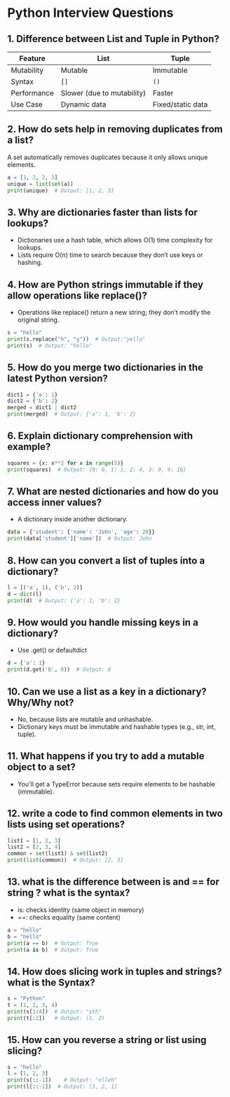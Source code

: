 # Python Interview Questions

## 1. Difference between List and Tuple in Python?
| Feature     | List                       | Tuple             |
| ----------- | -------------------------- | ----------------- |
| Mutability  | Mutable                    | Immutable         |
| Syntax      | `[]`                       | `()`              |
| Performance | Slower (due to mutability) | Faster            |
| Use Case    | Dynamic data               | Fixed/static data |  


## 2. How do sets help in removing duplicates from a list?
A set automatically removes duplicates because it only allows unique elements.  
```python
a = [1, 2, 2, 3]
unique = list(set(a))
print(unique)  # Output: [1, 2, 3]
```

## 3. Why are dictionaries faster than lists for lookups?
- Dictionaries use a hash table, which allows O(1) time complexity for lookups.
- Lists require O(n) time to search because they don’t use keys or hashing.

## 4. How are Python strings immutable if they allow operations like replace()?
- Operations like replace() return a new string; they don’t modify the original string.
```python
s = "hello"
print(s.replace("h", "y"))  # Output:"yello"
print(s)  # Output: "hello"
```

## 5. How do you merge two dictionaries in the latest Python version?
```python
dict1 = {'a': 1}
dict2 = {'b': 2}
merged = dict1 | dict2
print(merged)  # Output: {'a': 1, 'b': 2}
```

## 6. Explain dictionary comprehension with example?
```python
squares = {x: x**2 for x in range(5)}
print(squares)  # Output: {0: 0, 1: 1, 2: 4, 3: 9, 4: 16}
```

## 7. What are nested dictionaries and how do you access inner values?
- A dictionary inside another dictionary.
```python
data = {'student': {'name': 'John', 'age': 20}}
print(data['student']['name'])  # Output: John
```

## 8. How can you convert a list of tuples into a dictionary?
```python
l = [('a', 1), ('b', 2)]
d = dict(l)
print(d)  # Output: {'a': 1, 'b': 2}
```

## 9. How would you handle missing keys in a dictionary?
- Use .get() or defaultdict
```python
d = {'a': 1}
print(d.get('b', 0))  # Output: 0
```

## 10. Can we use a list as a key in a dictionary? Why/Why not?
- No, because lists are mutable and unhashable.
- Dictionary keys must be immutable and hashable types (e.g., str, int, tuple).

## 11. What happens if you try to add a mutable object to a set?
- You'll get a TypeError because sets require elements to be hashable (immutable).

## 12. write a code to find common elements in two lists using set operations?
```python
list1 = [1, 2, 3]
list2 = [2, 3, 4]
common = set(list1) & set(list2)
print(list(common))  # Output: [2, 3]
```

## 13. what is the difference between is and == for string ? what is the syntax?
- is: checks identity (same object in memory)
- ==: checks equality (same content)
```python
a = "hello"
b = "hello"
print(a == b)  # Output: True
print(a is b)  # Output: True 
```

## 14. How does slicing work in tuples and strings? what is the Syntax?
```python
s = "Python"
t = (1, 2, 3, 4)
print(s[1:4])  # Output: "yth"
print(t[:2])   # Output: (1, 2)
```

## 15. How can you reverse a string or list using slicing?
```python
s = "hello"
l = [1, 2, 3]
print(s[::-1])    # Output: "olleh"
print(l[::-1])  # Output: [3, 2, 1]
```

